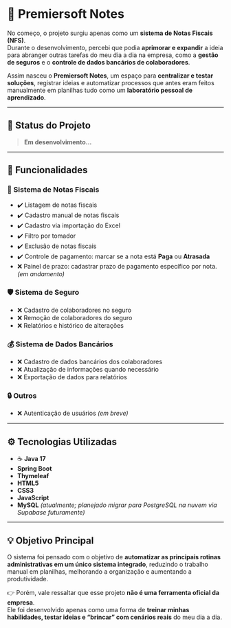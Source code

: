 # 🔵 Premiersoft Notes

No começo, o projeto surgiu apenas como um **sistema de Notas Fiscais (NFS)**.  
Durante o desenvolvimento, percebi que podia **aprimorar e expandir** a ideia para abranger outras tarefas do meu dia a dia na empresa, como a **gestão de seguros** e o **controle de dados bancários de colaboradores**.  

Assim nasceu o **Premiersoft Notes**, um espaço para **centralizar e testar soluções**, registrar ideias e automatizar processos que antes eram feitos manualmente em planilhas tudo como um **laboratório pessoal de aprendizado**.

---

## 🚧 Status do Projeto
> **Em desenvolvimento...**

---

## 🎯 Funcionalidades

### 📄 Sistema de Notas Fiscais
- ✔️ Listagem de notas fiscais  
- ✔️ Cadastro manual de notas fiscais  
- ✔️ Cadastro via importação do Excel  
- ✔️ Filtro por tomador  
- ✔️ Exclusão de notas fiscais  
- ✔️ Controle de pagamento: marcar se a nota está **Paga** ou **Atrasada**  
- ❌ Painel de prazo: cadastrar prazo de pagamento específico por nota. *(em andamento)*  

### 🛡️ Sistema de Seguro
- ❌ Cadastro de colaboradores no seguro 
- ❌ Remoção de colaboradores do seguro  
- ❌ Relatórios e histórico de alterações 

### 💰 Sistema de Dados Bancários
- ❌ Cadastro de dados bancários dos colaboradores  
- ❌ Atualização de informações quando necessário 
- ❌ Exportação de dados para relatórios

### 🔒 Outros
- ❌ Autenticação de usuários *(em breve)*  

---

## ⚙️ Tecnologias Utilizadas

- ☕ **Java 17**  
- **Spring Boot**  
- **Thymeleaf**  
- **HTML5**  
- **CSS3**  
- **JavaScript**  
- **MySQL** *(atualmente; planejado migrar para PostgreSQL na nuvem via Supabase futuramente)*  

---

## 💡 Objetivo Principal
O sistema foi pensado com o objetivo de **automatizar as principais rotinas administrativas em um único sistema integrado**, reduzindo o trabalho manual em planilhas, melhorando a organização e aumentando a produtividade.  

👉 Porém, vale ressaltar que esse projeto **não é uma ferramenta oficial da empresa**.  
Ele foi desenvolvido apenas como uma forma de **treinar minhas habilidades, testar ideias e “brincar” com cenários reais** do meu dia a dia.

